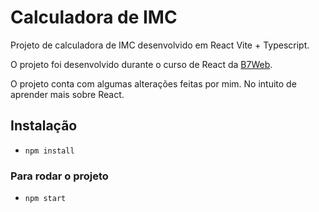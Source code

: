 # Calculadora de IMC

Projeto de calculadora de IMC desenvolvido em React Vite + Typescript.

O projeto foi desenvolvido durante o curso de React da [B7Web](https://b7web.com.br/).

O projeto conta com algumas alterações feitas por mim. No intuito de aprender mais sobre React.

## Instalação

- `npm install`

### Para rodar o projeto

- `npm start`
